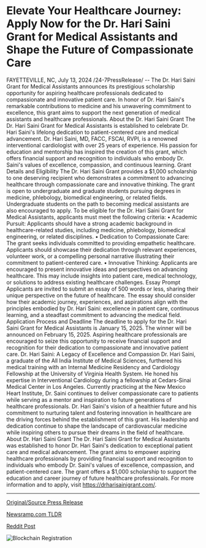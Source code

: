# Elevate Your Healthcare Journey: Apply Now for the Dr. Hari Saini Grant for Medical Assistants and Shape the Future of Compassionate Care

FAYETTEVILLE, NC, July 13, 2024 /24-7PressRelease/ -- The Dr. Hari Saini Grant for Medical Assistants announces its prestigious scholarship opportunity for aspiring healthcare professionals dedicated to compassionate and innovative patient care. In honor of Dr. Hari Saini's remarkable contributions to medicine and his unwavering commitment to excellence, this grant aims to support the next generation of medical assistants and healthcare professionals.  About the Dr. Hari Saini Grant The Dr. Hari Saini Grant for Medical Assistants is established to celebrate Dr. Hari Saini's lifelong dedication to patient-centered care and medical advancement. Dr. Hari Saini, MD, FACC, FSCAI, RVPI, is a renowned interventional cardiologist with over 25 years of experience. His passion for education and mentorship has inspired the creation of this grant, which offers financial support and recognition to individuals who embody Dr. Saini's values of excellence, compassion, and continuous learning.  Grant Details and Eligibility The Dr. Hari Saini Grant provides a $1,000 scholarship to one deserving recipient who demonstrates a commitment to advancing healthcare through compassionate care and innovative thinking. The grant is open to undergraduate and graduate students pursuing degrees in medicine, phlebology, biomedical engineering, or related fields. Undergraduate students on the path to becoming medical assistants are also encouraged to apply.  To be eligible for the Dr. Hari Saini Grant for Medical Assistants, applicants must meet the following criteria:  •	Academic Pursuit: Applicants should have a strong academic background in healthcare-related studies, including medicine, phlebology, biomedical engineering, or related disciplines. •	Dedication to Compassionate Care: The grant seeks individuals committed to providing empathetic healthcare. Applicants should showcase their dedication through relevant experiences, volunteer work, or a compelling personal narrative illustrating their commitment to patient-centered care. •	Innovative Thinking: Applicants are encouraged to present innovative ideas and perspectives on advancing healthcare. This may include insights into patient care, medical technology, or solutions to address existing healthcare challenges.  Essay Prompt Applicants are invited to submit an essay of 500 words or less, sharing their unique perspective on the future of healthcare. The essay should consider how their academic journey, experiences, and aspirations align with the principles embodied by Dr. Hari Saini: excellence in patient care, continuous learning, and a steadfast commitment to advancing the medical field.  Application Process and Deadline The deadline to apply for the Dr. Hari Saini Grant for Medical Assistants is January 15, 2025. The winner will be announced on February 15, 2025. Aspiring healthcare professionals are encouraged to seize this opportunity to receive financial support and recognition for their dedication to compassionate and innovative patient care.  Dr. Hari Saini: A Legacy of Excellence and Compassion Dr. Hari Saini, a graduate of the All India Institute of Medical Sciences, furthered his medical training with an Internal Medicine Residency and Cardiology Fellowship at the University of Virginia Health System. He honed his expertise in Interventional Cardiology during a fellowship at Cedars-Sinai Medical Center in Los Angeles. Currently practicing at the New Mexico Heart Institute, Dr. Saini continues to deliver compassionate care to patients while serving as a mentor and inspiration to future generations of healthcare professionals.  Dr. Hari Saini's vision of a healthier future and his commitment to nurturing talent and fostering innovation in healthcare are the driving forces behind the establishment of this grant. His leadership and dedication continue to shape the landscape of cardiovascular medicine while inspiring others to pursue their dreams in the field of healthcare.  About Dr. Hari Saini Grant The Dr. Hari Saini Grant for Medical Assistants was established to honor Dr. Hari Saini's dedication to exceptional patient care and medical advancement. The grant aims to empower aspiring healthcare professionals by providing financial support and recognition to individuals who embody Dr. Saini's values of excellence, compassion, and patient-centered care. The grant offers a $1,000 scholarship to support the education and career journey of future healthcare professionals. For more information and to apply, visit https://drharisainigrant.com/. 

---

[Original/Source Press Release](https://www.24-7pressrelease.com/press-release/512461/elevate-your-healthcare-journey-apply-now-for-the-dr-hari-saini-grant-for-medical-assistants-and-shape-the-future-of-compassionate-care)
                    

[Newsramp.com TLDR](None) 



[Reddit Post](https://www.reddit.com/r/AwardsAndRecognition/comments/1e24bnz/dr_hari_saini_grant_empowering_future_healthcare/) 



![Blockchain Registration](https://cdn.newsramp.app/24-7PressRelease/qrcode/247/13/envybetb.webp)
